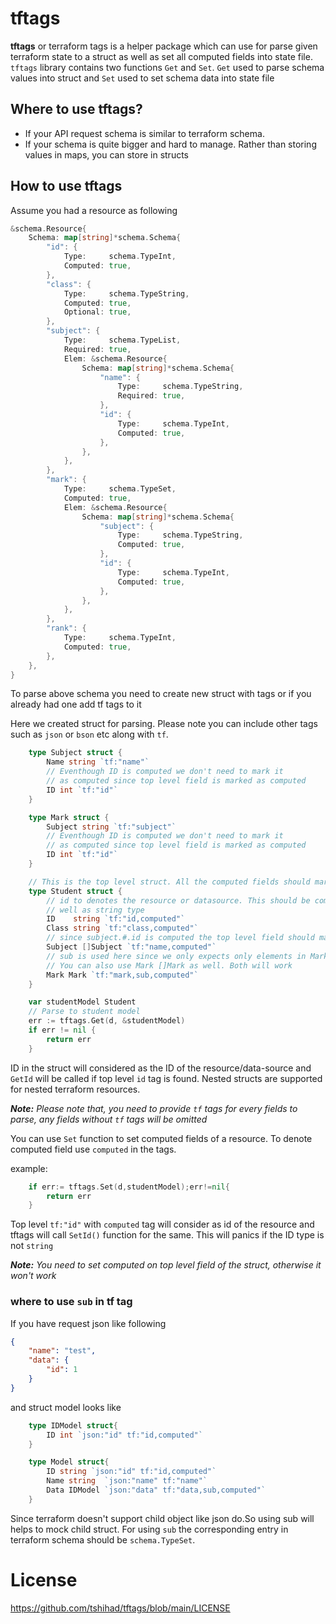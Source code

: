 # tftags
**tftags** or terraform tags is a helper package which can use for parse given terraform state to a struct as
well as set all computed fields into state file. `tftags` library contains two functions `Get` and `Set`.
`Get` used to parse schema values into struct and `Set` used to set schema data into state file

## Where to use tftags?
* If your API request schema is similar to terraform schema.
* If your schema is quite bigger and hard to manage. Rather than storing values in maps, you can store in structs

## How to use tftags
Assume you had a resource as following
```go
&schema.Resource{
    Schema: map[string]*schema.Schema{
        "id": {
            Type:     schema.TypeInt,
            Computed: true,
        },
        "class": {
            Type:     schema.TypeString,
            Computed: true,
            Optional: true,
        },
        "subject": {
            Type:     schema.TypeList,
            Required: true,
            Elem: &schema.Resource{
                Schema: map[string]*schema.Schema{
                    "name": {
                        Type:     schema.TypeString,
                        Required: true,
                    },
                    "id": {
                        Type:     schema.TypeInt,
                        Computed: true,
                    },
                },
            },
        },
        "mark": {
            Type:     schema.TypeSet,
            Computed: true,
            Elem: &schema.Resource{
                Schema: map[string]*schema.Schema{
                    "subject": {
                        Type:     schema.TypeString,
                        Computed: true,
                    },
                    "id": {
                        Type:     schema.TypeInt,
                        Computed: true,
                    },
                },
            },
        },
        "rank": {
            Type:     schema.TypeInt,
            Computed: true,
        },
    },
}
```

To parse above schema you need to create new struct with tags or if you already had one add tf tags to it

Here we created struct for parsing. Please note you can include other tags such as `json` or `bson` etc along with `tf`.

```go
    type Subject struct {
		Name string `tf:"name"`
		// Eventhough ID is computed we don't need to mark it
		// as computed since top level field is marked as computed
		ID int `tf:"id"`
	}

	type Mark struct {
		Subject string `tf:"subject"`
		// Eventhough ID is computed we don't need to mark it
		// as computed since top level field is marked as computed
		ID int `tf:"id"`
	}

	// This is the top level struct. All the computed fields should mark here
	type Student struct {
        // id to denotes the resource or datasource. This should be computed as
        // well as string type
		ID    string `tf:"id,computed"`
		Class string `tf:"class,computed"`
		// since subject.#.id is computed the top level field should mark as computed
		Subject []Subject `tf:"name,computed"`
		// sub is used here since we only expects only elements in Mark and it is a set as well
		// You can also use Mark []Mark as well. Both will work
		Mark Mark `tf:"mark,sub,computed"`
	}

	var studentModel Student
    // Parse to student model
	err := tftags.Get(d, &studentModel)
	if err != nil {
		return err
	}

```

ID in the struct will considered as the ID of the resource/data-source and `GetId` will be called if top level `id` tag is found.
Nested structs are supported for nested terraform resources.

_**Note:** Please note that, you need to provide `tf` tags for every fields to parse, any fields without `tf` tags will be omitted_

You can use `Set` function to set computed fields of a resource. To denote computed field use `computed` in the tags.

example:
```go
    if err:= tftags.Set(d,studentModel);err!=nil{
        return err
    }
```
Top level `tf:"id"` with `computed` tag will consider as id of the resource and tftags will call `SetId()` function for the same. This will panics
if the ID type is not `string`

_**Note:** You need to set computed on top level field of the struct, otherwise it won't work_

### where to use `sub` in tf tag
If you have request json like following
```json
{
    "name": "test",
    "data": {
        "id": 1
    }
}
```
and struct model looks like
```go
    type IDModel struct{
        ID int `json:"id" tf:"id,computed"`
    }

    type Model struct{
        ID string `json:"id" tf:"id,computed"`
        Name string  `json:"name" tf:"name"`
        Data IDModel `json:"data" tf:"data,sub,computed"`
    }
```
Since terraform doesn't support child object like json do.So using sub will helps to mock child struct. For using
`sub` the corresponding entry in terraform schema should be `schema.TypeSet`.

# License
https://github.com/tshihad/tftags/blob/main/LICENSE
